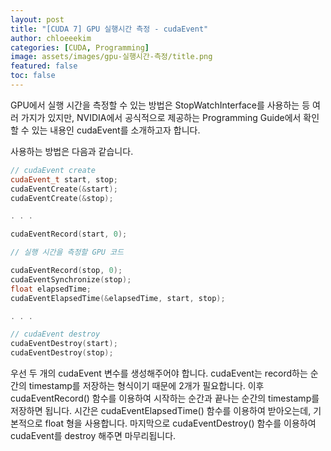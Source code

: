 ```yaml
---
layout: post
title: "[CUDA 7] GPU 실행시간 측정 - cudaEvent"
author: chloeeekim
categories: [CUDA, Programming]
image: assets/images/gpu-실행시간-측정/title.png
featured: false
toc: false
---
```


GPU에서 실행 시간을 측정할 수 있는 방법은 StopWatchInterface를 사용하는 등 여러 가지가 있지만, NVIDIA에서 공식적으로 제공하는 Programming Guide에서 확인할 수 있는 내용인 cudaEvent를 소개하고자 합니다.

사용하는 방법은 다음과 같습니다.

```cpp
// cudaEvent create
cudaEvent_t start, stop;
cudaEventCreate(&start);
cudaEventCreate(&stop);

. . .

cudaEventRecord(start, 0);

// 실행 시간을 측정할 GPU 코드

cudaEventRecord(stop, 0);
cudaEventSynchronize(stop);
float elapsedTime;
cudaEventElapsedTime(&elapsedTime, start, stop);

. . .

// cudaEvent destroy
cudaEventDestroy(start);
cudaEventDestroy(stop);
```

우선 두 개의 cudaEvent 변수를 생성해주어야 합니다. cudaEvent는 record하는 순간의 timestamp를 저장하는 형식이기 때문에 2개가 필요합니다. 이후 cudaEventRecord() 함수를 이용하여 시작하는 순간과 끝나는 순간의 timestamp를 저장하면 됩니다. 시간은 cudaEventElapsedTime() 함수를 이용하여 받아오는데, 기본적으로 float 형을 사용합니다. 마지막으로 cudaEventDestroy() 함수를 이용하여 cudaEvent를 destroy 해주면 마무리됩니다.
